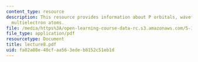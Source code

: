 ```yaml
---
content_type: resource
description: This resource provides information about P orbitals, wavefunctions for
  multielectron atoms.
file: /media/https%3A/open-learning-course-data-rc.s3.amazonaws.com/5-112-principles-of-chemical-science-fall-2005/fa02a08e40cfaa563edeb8152c51eb1d_lecture8.pdf
file_type: application/pdf
resourcetype: Document
title: lecture8.pdf
uid: fa02a08e-40cf-aa56-3ede-b8152c51eb1d
---
```

